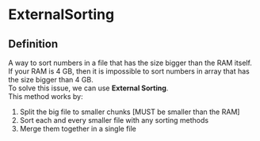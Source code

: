 # ExternalSorting
## Definition
A way to sort numbers in a file that has the size bigger than the RAM itself. If your RAM is 4 GB, then it is impossible
to sort numbers in array that has the size bigger than 4 GB.  
To solve this issue, we can use **External Sorting**.  
This method works by:  
1. Split the big file to smaller chunks [MUST be smaller than the RAM]
2. Sort each and every smaller file with any sorting methods
3. Merge them together in a single file